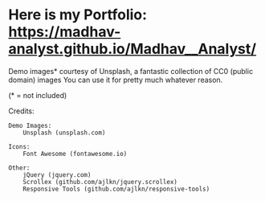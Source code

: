 # Here is my Portfolio: https://madhav-analyst.github.io/Madhav__Analyst/

Demo images* courtesy of Unsplash, a fantastic collection of CC0 (public domain) images
You can use it for pretty much whatever reason.

(* = not included)

Credits:

	Demo Images:
		Unsplash (unsplash.com)

	Icons:
		Font Awesome (fontawesome.io)

	Other:
		jQuery (jquery.com)
		Scrollex (github.com/ajlkn/jquery.scrollex)
		Responsive Tools (github.com/ajlkn/responsive-tools)
